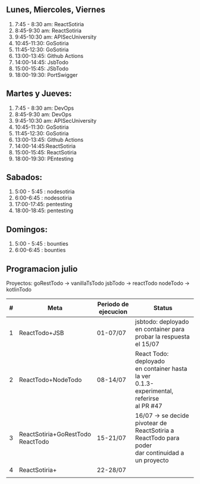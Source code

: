 ## Lunes, Miercoles, Viernes

1. 7:45 - 8:30 am: ReactSotiria
2. 8:45-9:30 am: ReactSotiria
3. 9:45-10:30 am: APISecUniversity
4. 10:45-11:30: GoSotiria
5. 11:45-12:30: GoSotiria
6. 13:00-13:45: Github Actions
7. 14:00-14:45: JsbTodo
8. 15:00-15:45: JSbTodo
9. 18:00-19:30: PortSwigger


## Martes y Jueves:

1. 7:45 - 8:30 am: DevOps
2. 8:45-9:30 am: DevOps
3. 9:45-10:30 am: APISecUniversity
4. 10:45-11:30: GoSotiria
5. 11:45-12:30: GoSotiria
6. 13:00-13:45: Github Actions
7. 14:00-14:45:ReactSotiria
8. 15:00-15:45: ReactSotiria
9. 18:00-19:30: PEntesting


## Sabados:

1. 5:00 - 5:45 : nodesotiria
2. 6:00-6:45 : nodesotiria
3. 17:00-17:45:  pentesting
4. 18:00-18:45:  pentesting

## Domingos:
1. 5:00 - 5:45 : bounties
2. 6:00-6:45 : bounties

## Programacion julio

Proyectos:
goRestTodo  -> vanillaTsTodo
jsbTodo -> reactTodo
nodeTodo -> kotlinTodo

| #   | Meta                                 | Periodo de ejecucion | Status                                                                                                  |
| --- | ------------------------------------ | -------------------- | ------------------------------------------------------------------------------------------------------- |
| 1   | ReactTodo+JSB                        | 01-07/07             | jsbtodo: deployado en container para probar la respuesta el 15/07                                       |
| 2   | ReactTodo+NodeTodo                   | 08-14/07             | React Todo: deployado<br>en container hasta la ver<br>0.1.3-experimental, referirse<br>al PR #47        |
| 3   | ReactSotiria+GoRestTodo<br>ReactTodo | 15-21/07             | 16/07 -> se decide pivotear de <br>ReactSotiria a ReactTodo para poder<br>dar continuidad a un proyecto |
| 4   | ReactSotiria+                        | 22-28/07             |                                                                                                         |
|     |                                      |                      |                                                                                                         |

